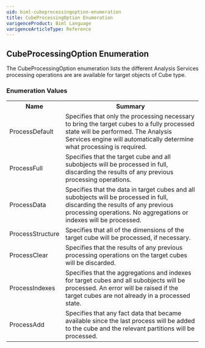 ```yaml
---
uid: biml-cubeprocessingoption-enumeration
title: CubeProcessingOption Enumeration
varigenceProduct: Biml Language
varigenceArticleType: Reference
---
```


## CubeProcessingOption Enumeration<div class="LanguageSummary"><div class ="SummaryItem">The CubeProcessingOption enumeration lists the different Analysis Services processing operations are are available for target objects of Cube type.</div></div><div class="EnumValueGroup">### Enumeration Values<table id="EnumValue" class="MemberList"><tbody><tr><th class="MemberNameColumnHeader">Name</th><th class="MemberSummaryColumnHeader">Summary</th></tr><tr class="cd0"><td class="MemberName">ProcessDefault</td><td class="MemberSummary"><div class ="SummaryItem">Specifies that only the processing necessary to bring the target cubes to a fully processed state will be performed.  The Analysis Services engine will automatically determine what processing is required.</div> </td></tr><tr class="cd1"><td class="MemberName">ProcessFull</td><td class="MemberSummary"><div class ="SummaryItem">Specifies that the target cube and all subobjects will be processed in full, discarding the results of any previous processing operations.</div> </td></tr><tr class="cd0"><td class="MemberName">ProcessData</td><td class="MemberSummary"><div class ="SummaryItem">Specifies that the data in target cubes and all subobjects will be processed in full, discarding the results of any previous processing operations.  No aggregations or indexes will be processed.</div> </td></tr><tr class="cd1"><td class="MemberName">ProcessStructure</td><td class="MemberSummary"><div class ="SummaryItem">Specifies that all of the dimensions of the target cube will be processed, if necessary.</div> </td></tr><tr class="cd0"><td class="MemberName">ProcessClear</td><td class="MemberSummary"><div class ="SummaryItem">Specifies that the results of any previous processing operations on the target cubes will be discarded.</div> </td></tr><tr class="cd1"><td class="MemberName">ProcessIndexes</td><td class="MemberSummary"><div class ="SummaryItem">Specifies that the aggregations and indexes for target cubes and all subobjects will be processed.  An error will be raised if the target cubes are not already in a processed state.</div> </td></tr><tr class="cd0"><td class="MemberName">ProcessAdd</td><td class="MemberSummary"><div class ="SummaryItem">Specifies that any fact data that became available since the last process will be added to the cube and the relevant partitions will be processed.</div> </td></tr></tbody></table></div>